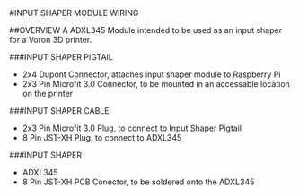 #INPUT SHAPER MODULE WIRING

##OVERVIEW
A ADXL345 Module intended to be used as an input shaper for a Voron 3D printer.

###INPUT SHAPER PIGTAIL
 - 2x4 Dupont Connector, attaches input shaper module to Raspberry Pi
 - 2x3 Pin Microfit 3.0 Connector, to be mounted in an accessable location on the printer

###INPUT SHAPER CABLE
 - 2x3 Pin Microfit 3.0 Plug, to connect to Input Shaper Pigtail
 - 8 Pin JST-XH Plug, to connect to ADXL345

###INPUT SHAPER
 - ADXL345
 - 8 Pin JST-XH PCB Conector, to be soldered onto the ADXL345

